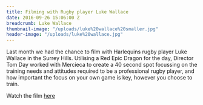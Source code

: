 ```yaml
---
title: Filming with Rugby player Luke Wallace
date: 2016-09-26 15:06:00 Z
breadcrumb: Luke Wallace
thumbnail-image: "/uploads/luke%20wallace%20smaller.jpg"
header-image: "/uploads/luke%20wallace.jpg"
---
```


Last month we had the chance to film with Harlequins rugby player Luke Wallace in the Surrey Hills. Utilising a Red Epic Dragon for the day, Director Tom Day worked with Mercieca to create a 40 second spot focussing on the training needs and attitudes required to be a professional rugby player, and how important the focus on your own game is key, however you choose to train.

Watch the film [here](https://vimeo.com/189556305)
